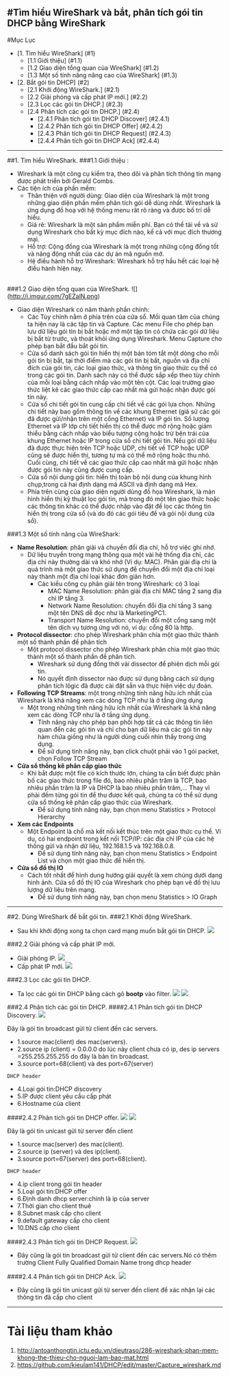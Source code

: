 #Tìm hiểu WireShark và bắt, phân tích gói tin DHCP bằng WireShark
----
#Mục Lục
* [1. Tìm hiểu WireShark] (#1)
  * [1.1 Giới thiệu] (#1.1)
  * [1.2 Giao diện tổng quan của WireShark] (#1.2)
  * [1.3 Một số tính năng nâng cao của WireShark] (#1.3)
* [2. Bắt gói tin DHCP] (#2)
  * [2.1 Khởi động WireShark.] (#2.1)
  * [2.2 Giải phóng và cấp phát IP mới.] (#2.2)
  * [2.3 Lọc các gói tin DHCP.] (#2.3)
  * [2.4 Phân tích các gói tin DHCP.] (#2.4)
    * [2.4.1 Phân tích gói tin DHCP Discover] (#2.4.1)
    * [2.4.2 Phân tích gói tin DHCP Offer] (#2.4.2)
    * [2.4.3 Phân tích gói tin DHCP Request] (#2.4.3)
    * [2.4.4 Phân tích gói tin DHCP Ack] (#2.4.4)

----
<a name="1"></a>
##1. Tìm hiểu WireShark.
<a name="1.1"></a>
###1.1 Giới thiệu :
* Wireshark là một công cụ kiểm tra, theo dõi và phân tích thông tin mạng được phát triển bởi Gerald Combs.
* Các tiện ích của phần mềm:
  * Thân thiện với người dùng: Giao diện của Wireshark là một trong những giao diện phần mềm phân tích gói dễ dùng nhất. Wireshark là 
  ứng dụng đồ hoạ với hệ thống menu rât rõ ràng và được bố trí dễ hiểu.
  * Giá rẻ: Wireshark là một sản phẩm miễn phí. Bạn có thể tải về và sử dụng Wireshark cho bất kỳ mục đích nào, kể cả với mục đích 
  thương mại.
  * Hỗ trợ: Cộng đồng của Wireshark là một trong những cộng đồng tốt và năng động nhất của các dự án mã nguồn mở.
  * Hệ điều hành hỗ trợ Wireshark: Wireshark hỗ trợ hầu hết các loại hệ điều hành hiện nay.

<a name="1.2"></a>  
###1.2 Giao diện tổng quan của WireShark.
![] (http://i.imgur.com/7gEZalN.png)
* Giao diện Wireshark có năm thành phần chính:
  * Các Tùy chỉnh nằm ở phía trên của cửa sổ. Mối quan tâm của chúng ta hiện nay là các tập tin và Capture. Các menu File cho phép bạn 
  lưu dữ liệu gói tin bị bắt hoặc mở một tập tin có chứa các gói dữ liệu bị bắt từ trước, và thoát khỏi ứng dụng Wireshark. Menu Capture
  cho phép bạn bắt đầu bắt gói tin.
  * Cửa sổ danh sách gói tin hiển thị một bản tóm tắt một dòng cho mỗi gói tin bị bắt, tại thời điểm mà các gói tin bị bắt, nguồn và địa
  chỉ đích của gói tin, các loại giao thức, và thông tin giao thức cụ thể có trong các gói tin. Danh sách này có thể được sắp xếp theo 
  tùy chỉnh của mỗi loại bằng cách nhấp vào một tên cột. Các loại trường giao thức liệt kê các giao thức cấp cao nhất mà gửi hoặc nhận 
  được gói tin này.
  * Cửa sổ chi tiết gói tin cung cấp chi tiết về các gói lựa chọn. Những chi tiết này bao gồm thông tin về các khung Ethernet (giả sử 
  các gói đã được gửi/nhận trên một cổng Ethernet) và IP gói tin. Số lượng Ethernet và IP lớp chi tiết hiển thị có thể được mở rộng 
  hoặc giảm thiểu bằng cách nhấp vào biểu tượng cộng hoặc trừ bên trái của khung Ethernet hoặc IP trong cửa sổ chi tiết gói tin. Nếu 
  gói dữ liệu đã được thực hiện trên TCP hoặc UDP, chi tiết về TCP hoặc UDP cũng sẽ được hiển thị, tương tự mà có thể mở rộng hoặc thu 
  nhỏ. Cuối cùng, chi tiết về các giao thức cấp cao nhất mà gửi hoặc nhận được gói tin này cũng được cung cấp.
  * Cửa sổ nội dung gói tin: hiển thị toàn bộ nội dung của khung hình chụp,trong cả hai định dạng mã ASCII và định dạng mã Hex.
  * Phía trên cùng của giao diện người dùng đồ họa Wireshark, là màn hình hiển thị kỹ thuật lọc gói tin, mà trong đó một tên giao thức 
  hoặc các thông tin khác có thể được nhập vào đặt để lọc các thông tin hiển thị trong cửa sổ (và do đó các gói tiêu đề và gói nội dung 
  cửa sổ).

<a name="1.3"></a>
###1.3 Một số tính năng của WireShark:
* **Name Resolution**: phân giải và chuyển đổi địa chỉ, hỗ trợ việc ghi nhớ.
  * Dữ liệu truyền trong mạng thông qua một vài hệ thống địa chỉ, các địa chỉ này thường dài và khó nhớ (Ví dụ: MAC). Phân giải điạ chỉ là quá trình mà một giao thức sử dụng để chuyển đổi một địa chỉ loại này thành một địa chỉ loại khác đơn giản hơn.
  	* Các kiểu công cụ phân giải tên trong Wireshark: có 3 loại
  		* MAC Name Resolution: phân giải địa chỉ MAC tầng 2 sang địa chỉ IP tầng 3.
      	* Network Name Resolution: chuyển đổi địa chỉ tầng 3 sang một tên DNS dễ đọc như là MarketingPC1.
    	* Transport Name Resolution: chuyển đổi một cổng sang một tên dịch vụ tương ứng với nó, ví dụ: cổng 80 là http.
* **Protocol dissector**: cho phép Wireshark phân chia một giao thức thành một số thành phần để phân tích
  * Một protocol dissector cho phép Wireshark phân chia một giao thức thành một số thành phần để phân tích.
	* Wireshark sử dụng đồng thời vài dissector để phiên dịch mỗi gói tin.
	* Nó quyết định dissector nào được sử dụng bằng cách sử dụng phân tích lôgic đã được cài đặt sẵn và thực hiện việc dự đoán.
* **Following TCP Streams**: một trong những tính năng hữu ích nhất của Wireshark là khả năng xem các dòng TCP như là ở tầng ứng dụng
  * Một trong những tính năng hữu ích nhất của Wireshark là khả năng xem các dòng TCP như là ở tầng ứng dụng.
	* Tính năng này cho phép bạn phối hợp tất cả các thông tin liên quan đến các gói tin và chỉ cho bạn dữ liệu mà các gói tin này hàm chứa giống như là người dùng cuối nhìn thấy trong ứng dụng.
	* Để sử dụng tính năng này, bạn click chuột phải vào 1 gói packet, chọn Follow TCP Stream
* **Cửa sổ thống kê phân cấp giao thức**
  * Khi bắt được một file có kích thước lớn, chúng ta cần biết được phân bố các giao thức trong file đó, bao nhiêu phần trăm là TCP, bao nhiêu phần trăm là IP và DHCP là bao nhiêu phần trăm,... Thay vì phải đếm từng gói tin để thu được kết quả, chúng ta có thể sử dụng cửa sổ thống kê phân cấp giao thức của Wireshark.
	* Để sử dụng tính năng này, bạn chọn menu Statistics > Protocol Hierarchy
* **Xem các Endpoints**
  * Một Endpoint là chỗ mà kết nối kết thúc trên một giao thức cụ thể. Ví dụ, có hai endpoint trong kết nối TCP/IP: các địa chỉ IP của các hệ thống gửi và nhận dữ liệu, 192.168.1.5 và 192.168.0.8.
	* Để sử dụng tính năng này, bạn chọn menu Statistics > Endpoint List và chọn một giao thức để hiển thị.
* **Cửa sổ đồ thị IO**
  * Cách tốt nhất để hình dung hướng giải quyết là xem chúng dưới dạng hình ảnh. Cửa sổ đồ thị IO của Wireshark cho phép bạn vẽ đồ thị lưu lượng dữ liệu trên mạng.
	* Để sử dụng tính năng này, bạn chọn menu Statistics > IO Graph
	
----
<a name="2"></a>
##2. Dùng WireShark để bắt gói tin.
<a name="2.1"></a>
###2.1 Khởi động WireShark.
* Sau khi khởi động xong ta chọn card mạng muốn bắt gói tin DHCP.
 ![](http://i.imgur.com/CD40bya.png)

<a name="2.2"></a> 
###2.2 Giải phóng và cấp phát IP mới.
* Giải phóng IP.
![](http://i.imgur.com/Q1apZLj.png)
* Cấp phát IP mới.
![](http://i.imgur.com/O4h7hVg.png)

<a name="2.3"></a>
###2.3 Lọc các gói tin DHCP.
* Ta lọc các gói tin DHCP bằng cách gõ **bootp** vào filter.
![](http://i.imgur.com/0x5nZqm.png)
![](http://i.imgur.com/NOK3EQR.png)

<a name="2.4"></a>
###2.4 Phân tích các gói tin DHCP.
<a name="2.4.1"></a>
####2.4.1 Phân tích gói tin DHCP Discovery.
![](http://i.imgur.com/IJhNqBr.png)

Đây là gói tin broadcast gửi từ client đến các servers.
- 1.source mac(client) des mac(servers).
- 2.source ip (client) = 0.0.0.0 do lúc này client chưa có ip, des ip servers =255.255.255.255 do đây là bản tin broadcast.
- 3.source port=68(client) và des port=67(server)

`DHCP header`

- 4.Loại gói tin:DHCP discovery
- 5.IP được client yêu cầu cấp phát
- 6.Hostname của client

<a name="2.4.2"></a>
####2.4.2 Phân tích gói tin DHCP offer.
![](http://i.imgur.com/k10ZDQX.png)
![](http://i.imgur.com/aBxlT6u.png)

Đây là gói tin unicast gửi từ server đến client
- 1.source mac(server) des mac(client).
- 2.source ip (server) và des ip(client).
- 3.source port=67(server) des port=68(client).

`DHCP header`

- 4.ip client trong gói tin header
- 5.Loại gói tin:DHCP offer
- 6.Định danh dhcp server:chính là ip của server
- 7.Thời gian cho client thuê
- 8.Subnet mask cấp cho client
- 9.default gateway cấp cho client
- 10.DNS cấp cho client

<a name="2.4.3"></a>
####2.4.3 Phân tích gói tin DHCP Request.
![](http://i.imgur.com/J68yqbC.png)
* Đây cũng là gói tin broadcast gửi từ client đến các servers.Nó có thêm trường Client Fully Qualified Domain Name trong dhcp header

<a name="2.4.4"></a>
####2.4.4 Phân tích gói tin DHCP Ack.
![](http://i.imgur.com/pYTdBAU.png)
* Đây cũng là gói tin unicast gửi từ server đến client để xác nhận lại các thông tin đã cấp cho client

----
# Tài liệu tham khảo
1. http://antoanthongtin.ictu.edu.vn/dieutraso/286-wireshark-phan-mem-khong-the-thieu-cho-nguoi-lam-bao-mat.html
2. https://github.com/kieulam141/DHCP/edit/master/Capture_wireshark.md
